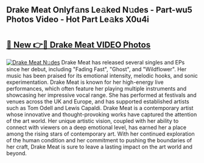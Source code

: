 ## Drake Meat Onlyf𝚊ns Le𝚊ked N𝚞des - Part-wu5 Photos Video - Hot Part Le𝚊ks X0u4i

# <h2><a href="http://ab76993.deff.icu/?id=Drake+Meat">🔗 New 👉🔴 Drake Meat VIDEO Photos</a></h2>

[![Drake Meat N𝚞des](https://i.imgur.com/rIISA9y.gif)](http://ab76993.deff.icu/?id=Drake+Meat)
Drake Meat has released several singles and EPs since her debut, including "Fading Fast", "Ghost", and "Wildflower". Her music has been praised for its emotional intensity, melodic hooks, and sonic experimentation. Drake Meat is known for her high-energy live performances, which often feature her playing multiple instruments and showcasing her impressive vocal range. She has performed at festivals and venues across the UK and Europe, and has supported established artists such as Tom Odell and Lewis Capaldi. Drake Meat is a contemporary artist whose innovative and thought-provoking works have captured the attention of the art world. Her unique artistic vision, coupled with her ability to connect with viewers on a deep emotional level, has earned her a place among the rising stars of contemporary art. With her continued exploration of the human condition and her commitment to pushing the boundaries of her craft, Drake Meat is sure to leave a lasting impact on the art world and beyond.
